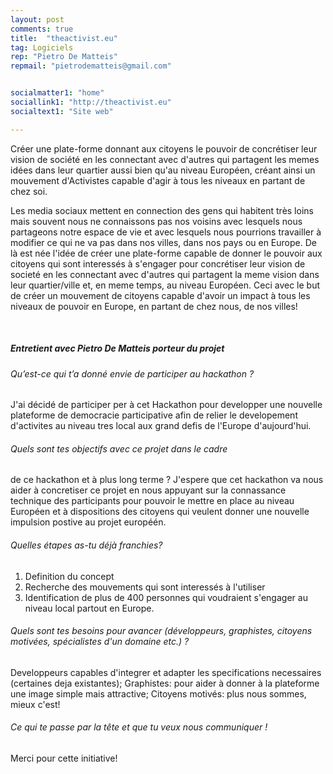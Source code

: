 ```yaml
---
layout: post
comments: true
title:  "theactivist.eu"
tag: Logiciels
rep: "Pietro De Matteis"
repmail: "pietrodematteis@gmail.com"


socialmatter1: "home"
sociallink1: "http://theactivist.eu"
socialtext1: "Site web"

---
```


Créer une plate-forme donnant aux citoyens le pouvoir de concrétiser leur vision de société en les connectant avec d'autres qui partagent les memes idées dans leur quartier aussi bien qu'au niveau Européen, créant ainsi un mouvement d'Activistes capable d'agir à tous les niveaux en partant de chez soi.

Les media sociaux mettent en connection des gens qui habitent très loins mais souvent nous ne connaissons pas nos voisins avec lesquels nous partageons notre espace de vie et avec lesquels nous pourrions travailler à modifier ce qui ne va pas dans nos villes, dans nos pays ou en Europe. De là est née l'idée de créer une plate-forme capable de donner le pouvoir aux citoyens qui sont interessés à s'engager pour concrétiser leur vision de societé en les connectant avec d'autres qui partagent la meme vision dans leur quartier/ville et, en meme temps, au niveau Européen. Ceci avec le but de créer un mouvement de citoyens capable d'avoir un impact à tous les niveaux de pouvoir en Europe, en partant de chez nous, de nos villes!

<br>

##### Entretient avec Pietro De Matteis porteur du projet


###### Qu’est-ce qui t’a donné envie de participer au hackathon ? 
J'ai décidé de participer per à cet Hackathon pour developper une nouvelle plateforme de democracie participative afin de relier le developement d'activites au niveau tres local aux grand defis de l'Europe d'aujourd'hui.

###### Quels sont tes objectifs avec ce projet dans le cadre 
de ce hackathon et à plus long terme ? 
J'espere que cet hackathon va nous aider à concretiser ce projet en nous appuyant sur la connassance technique des participants pour pouvoir le mettre en place au niveau Européen et à dispositions des citoyens qui veulent donner une nouvelle impulsion postive au projet européén.

###### Quelles étapes as-tu déjà franchies? 
1) Definition du concept
2) Recherche des mouvements qui sont interessés à l'utiliser
3) Identification de plus de 400 personnes qui voudraient s'engager au niveau local partout en Europe.

###### Quels sont tes besoins pour avancer (développeurs, graphistes, citoyens motivées, spécialistes d'un domaine etc.) ? 
Developpeurs capables d'integrer et adapter les specifications necessaires (certaines deja existantes);
Graphistes: pour aider à donner à la plateforme une image simple mais attractive;
Citoyens motivés: plus nous sommes, mieux c'est!

###### Ce qui te passe par la tête et que tu veux nous communiquer !
Merci pour cette initiative!
